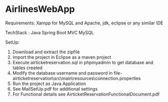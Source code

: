 # AirlinesWebApp

Requirements: Xampp for MySQL and Apache, jdk, eclipse or any similar IDE

TechStack :
Java
Spring Boot
MVC
MySQL

SetUp:
1. Download and extract the zipfile
2. Import the project in Eclipse as a maven project
3. Execute airticketreservation.sql in phpmyadmin to get database and tables created 
4. Modify the database username and password in file- airticketreservation\src\main\resources\connection.properties
5. Run the project as Java Application
6. See MailSetUp.pdf for additional settings
7. For Functional details see AirticketReservationFunctionalDocument.pdf
